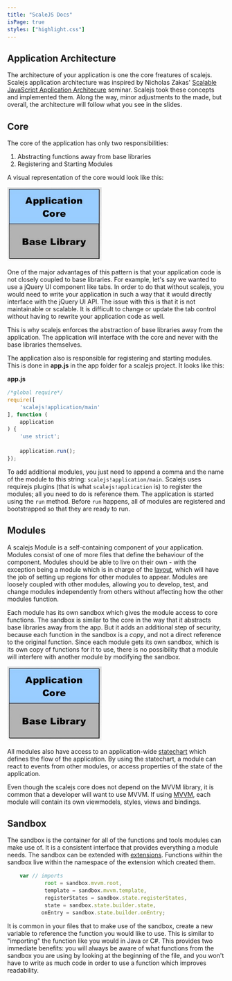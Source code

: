 ```yaml
---
title: "ScaleJS Docs"
isPage: true
styles: ["highlight.css"]
---
```


## Application Architecture

The architecture of your application is one the core freatures of scalejs. 
Scalejs application architecture was inspired by Nicholas Zakas' [Scalable JavaScript Application Architecure](http://www.slideshare.net/nzakas/scalable-javascript-application-architecture)
seminar. Scalejs took these concepts and implemented them. Along the way, minor adjustments to the
made, but overall, the architecture will follow what you see in the slides.

## Core

The core of the application has only two responsibilities:

1. Abstracting functions away from base libraries
2. Registering and Starting Modules

A visual representation of the core would look like this:

![The core](./architecture1.png)

One of the major advantages of this pattern is that your application code is not closely coupled to base libraries.
For example, let's say we wanted to use a jQuery UI component like tabs.
In order to do that without scalejs, you would need to write your application in such a way that it would
directly interface with the jQuery UI API. The issue with this is that it is not maintainable or scalable. 
It is difficult to change or update the tab control without having to rewrite your application code as well.

This is why scalejs enforces the abstraction of base libraries away from the application. The application
will interface with the core and never with the base libraries themselves.

The application also is responsible for registering and starting modules. This is done in __app.js__ in the app folder
for a scalejs project. It looks like this:

__app.js__
```javascript
/*global require*/
require([
    'scalejs!application/main'
], function (
    application
) {
    'use strict';

    application.run();
});
```

To add additional modules, you just need to append a comma and the name of the module to this string: `scalejs!application/main`. 
Scalejs uses requirejs plugins (that is what `scalejs!application` is) to register the modules; all you need to do is reference them.
The application is started using the `run` method. Before `run` happens, all of modules are registered and bootstrapped so that they are ready to run.

## Modules

A scalejs Module is a self-containing component of your application. Modules consist of one of more files that define the
behaviour of the component. Modules should be able to live on their own - with the exception being a module which is
in charge of the [layout](./layout.html), which will have the job of setting up regions for other modules to appear. 
Modules are loosely coupled with other modules, allowing you to develop, test, and change modules independently 
from others without affecting how the other modules function.

Each module has its own sandbox which gives the module access to core functions.
The sandbox is similar to the core in the way that it abstracts base libraries away from the app.
But it adds an additional step of security, because each function in the sandbox is a _copy_, and not
a direct reference to the original function. Since each module gets its own sandbox, which is its own
copy of functions for it to use, there is no possibility that a module will interfere with another module
by modifying the sandbox. 

![The core](./architecture1.png)

All modules also have access to an application-wide [statechart](./statechart.html) which defines the flow
of the application. By using the statechart, a module can react to events from other modules, or access properties
of the state of the application. 

Even though the scalejs core does not depend on the MVVM library, it is common that a developer will want to use MVVM.
If using [MVVM](./mvvm.html), each module will contain its own viewmodels, styles, views and bindings. 

## Sandbox

The sandbox is the container for all of the functions and tools modules can make use of.
It is a consistent interface that provides everything a module needs. The sandbox can be extended with
[extensions](./extension.html). Functions within the sandbox live within the namespace of the extension
which created them. 

```javascript
    var // imports
            root = sandbox.mvvm.root,
            template = sandbox.mvvm.template,
            registerStates = sandbox.state.registerStates,
            state = sandbox.state.builder.state,
           onEntry = sandbox.state.builder.onEntry;
```

It is common in your files that to make use of the sandbox, create a new variable to reference the function you would
like to use. This is similar to "importing" the function like you would in Java or C#. This provides two immediate benefits:
you will always be aware of what functions from the sandbox you are using by looking at the beginning of the file,
and you won't have to write as much code in order to use a function which improves readability. 

